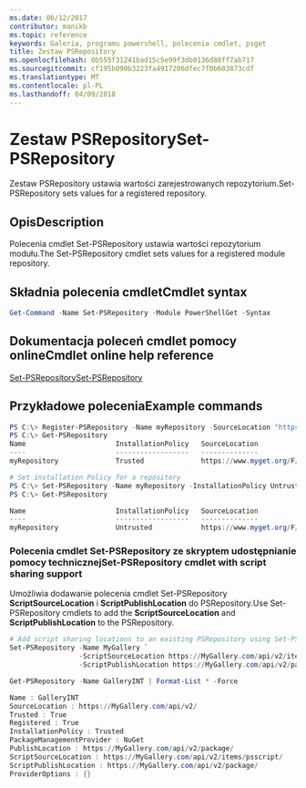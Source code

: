 ```yaml
---
ms.date: 06/12/2017
contributor: manikb
ms.topic: reference
keywords: Galeria, programu powershell, polecenia cmdlet, psget
title: Zestaw PSRepository
ms.openlocfilehash: 0b555f31241bad15c5e99f3db0136d88ff7ab717
ms.sourcegitcommit: cf195b090b3223fa4917206dfec7f0b603873cdf
ms.translationtype: MT
ms.contentlocale: pl-PL
ms.lasthandoff: 04/09/2018
---
```

# <a name="set-psrepository"></a><span data-ttu-id="df25b-103">Zestaw PSRepository</span><span class="sxs-lookup"><span data-stu-id="df25b-103">Set-PSRepository</span></span>

<span data-ttu-id="df25b-104">Zestaw PSRepository ustawia wartości zarejestrowanych repozytorium.</span><span class="sxs-lookup"><span data-stu-id="df25b-104">Set-PSRepository sets values for a registered repository.</span></span>

## <a name="description"></a><span data-ttu-id="df25b-105">Opis</span><span class="sxs-lookup"><span data-stu-id="df25b-105">Description</span></span>

<span data-ttu-id="df25b-106">Polecenia cmdlet Set-PSRepository ustawia wartości repozytorium modułu.</span><span class="sxs-lookup"><span data-stu-id="df25b-106">The Set-PSRepository cmdlet sets values for a registered module repository.</span></span>

## <a name="cmdlet-syntax"></a><span data-ttu-id="df25b-107">Składnia polecenia cmdlet</span><span class="sxs-lookup"><span data-stu-id="df25b-107">Cmdlet syntax</span></span>

```powershell
Get-Command -Name Set-PSRepository -Module PowerShellGet -Syntax
```
## <a name="cmdlet-online-help-reference"></a><span data-ttu-id="df25b-108">Dokumentacja poleceń cmdlet pomocy online</span><span class="sxs-lookup"><span data-stu-id="df25b-108">Cmdlet online help reference</span></span>

[<span data-ttu-id="df25b-109">Set-PSRepository</span><span class="sxs-lookup"><span data-stu-id="df25b-109">Set-PSRepository</span></span>](http://go.microsoft.com/fwlink/?LinkID=517128)

## <a name="example-commands"></a><span data-ttu-id="df25b-110">Przykładowe polecenia</span><span class="sxs-lookup"><span data-stu-id="df25b-110">Example commands</span></span>

```powershell
PS C:\> Register-PSRepository -Name myRepository -SourceLocation "https://www.myget.org/F/powershellgetdemo/api/v2" -InstallationPolicy Trusted
PS C:\> Get-PSRepository
Name                      InstallationPolicy   SourceLocation
----                      ------------------   --------------
myRepository              Trusted              https://www.myget.org/F/powershellgetdemo/api/v2

# Set installation Policy for a repository
PS C:\> Set-PSRepository -Name myRepository -InstallationPolicy Untrusted
PS C:\> Get-PSRepository

Name                      InstallationPolicy   SourceLocation
----                      ------------------   --------------
myRepository              Untrusted            https://www.myget.org/F/powershellgetdemo/api/v2
```


### <a name="set-psrepository-cmdlet-with-script-sharing-support"></a><span data-ttu-id="df25b-111">Polecenia cmdlet Set-PSRepository ze skryptem udostępnianie pomocy technicznej</span><span class="sxs-lookup"><span data-stu-id="df25b-111">Set-PSRepository cmdlet with script sharing support</span></span>

<span data-ttu-id="df25b-112">Umożliwia dodawanie polecenia cmdlet Set-PSRepository **ScriptSourceLocation** i **ScriptPublishLocation** do PSRepository.</span><span class="sxs-lookup"><span data-stu-id="df25b-112">Use Set-PSRepository cmdlets to add the **ScriptSourceLocation** and **ScriptPublishLocation** to the PSRepository.</span></span>
```powershell
# Add script sharing locations to an existing PSRepository using Set-PSRepository object.
Set-PSRepository -Name MyGallery `
                 -ScriptSourceLocation https://MyGallery.com/api/v2/items/psscript/ `
                 -ScriptPublishLocation https://MyGallery.com/api/v2/package/

Get-PSRepository -Name GalleryINT | Format-List * -Force

Name : GalleryINT
SourceLocation : https://MyGallery.com/api/v2/
Trusted : True
Registered : True
InstallationPolicy : Trusted
PackageManagementProvider : NuGet
PublishLocation : https://MyGallery.com/api/v2/package/
ScriptSourceLocation : https://MyGallery.com/api/v2/items/psscript/
ScriptPublishLocation : https://MyGallery.com/api/v2/package/
ProviderOptions : {}

```